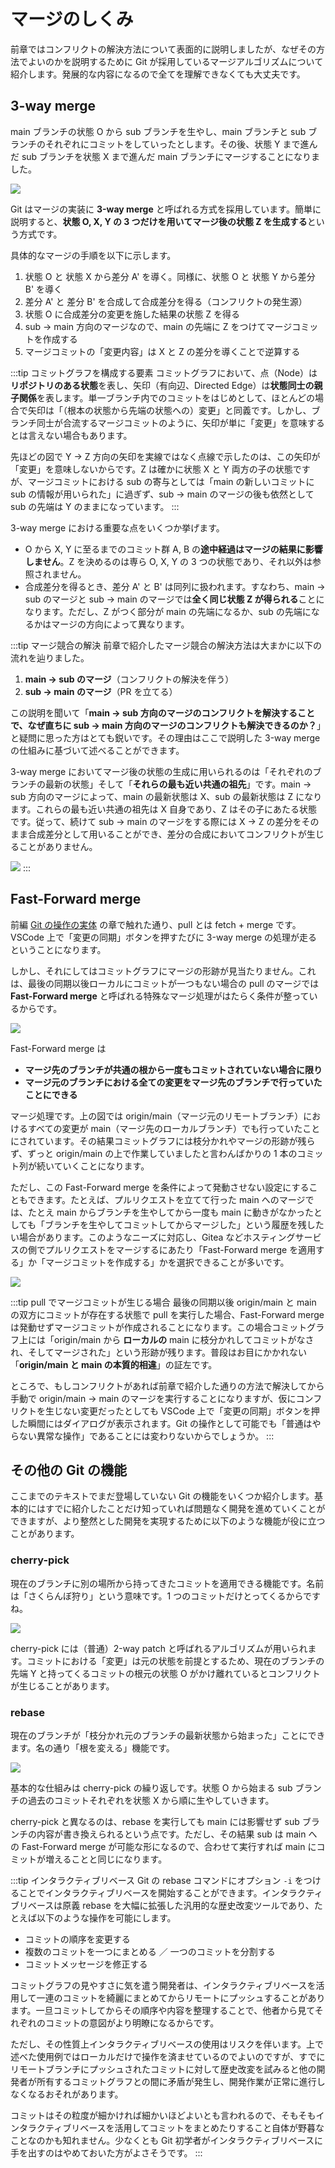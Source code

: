 # マージのしくみ

前章ではコンフリクトの解決方法について表面的に説明しましたが、なぜその方法でよいのかを説明するために Git が採用しているマージアルゴリズムについて紹介します。発展的な内容になるので全てを理解できなくても大丈夫です。

## 3-way merge

main ブランチの状態 O から sub ブランチを生やし、main ブランチと sub ブランチのそれぞれにコミットをしていったとします。その後、状態 Y まで進んだ sub ブランチを状態 X まで進んだ main ブランチにマージすることになりました。

![](https://md.trap.jp/uploads/upload_b68dd1f1c5a09a34ce8c46c1e7f418c8.png)

Git はマージの実装に **3-way merge** と呼ばれる方式を採用しています。簡単に説明すると、**状態 O, X, Y の 3 つだけを用いてマージ後の状態 Z を生成する**という方式です。

具体的なマージの手順を以下に示します。

1. 状態 O と 状態 X から差分 A' を導く。同様に、状態 O と 状態 Y から差分 B' を導く
2. 差分 A' と 差分 B' を合成して合成差分を得る（コンフリクトの発生源）
3. 状態 O に合成差分の変更を施した結果の状態 Z を得る
4. sub → main 方向のマージなので、main の先端に Z をつけてマージコミットを作成する
5. マージコミットの「変更内容」は X と Z の差分を導くことで逆算する

:::tip コミットグラフを構成する要素
コミットグラフにおいて、点（Node）は**リポジトリのある状態**を表し、矢印（有向辺、Directed Edge）は**状態同士の親子関係**を表します。単一ブランチ内でのコミットをはじめとして、ほとんどの場合で矢印は「（根本の状態から先端の状態への）変更」と同義です。しかし、ブランチ同士が合流するマージコミットのように、矢印が単に「変更」を意味するとは言えない場合もあります。

先ほどの図で Y → Z 方向の矢印を実線ではなく点線で示したのは、この矢印が「変更」を意味しないからです。Z は確かに状態 X と Y 両方の子の状態ですが、マージコミットにおける sub の寄与としては「main の新しいコミットに sub の情報が用いられた」に過ぎず、sub → main のマージの後も依然として sub の先端は Y のままになっています。
:::

3-way merge における重要な点をいくつか挙げます。

- O から X, Y に至るまでのコミット群 A, B の**途中経過はマージの結果に影響しません**。Z を決めるのは専ら O, X, Y の 3 つの状態であり、それ以外は参照されません。
- 合成差分を得るとき、差分 A' と B' は同列に扱われます。すなわち、main → sub のマージと sub → main のマージでは**全く同じ状態 Z が得られる**ことになります。ただし、Z がつく部分が main の先端になるか、sub の先端になるかはマージの方向によって異なります。

:::tip マージ競合の解決
前章で紹介したマージ競合の解決方法は大まかに以下の流れを辿りました。

1. **main → sub のマージ**（コンフリクトの解決を伴う）
2. **sub → main のマージ**（PR を立てる）

この説明を聞いて「**main → sub 方向のマージのコンフリクトを解決することで、なぜ直ちに sub → main 方向のマージのコンフリクトも解決できるのか？**」と疑問に思った方はとても鋭いです。その理由はここで説明した 3-way merge の仕組みに基づいて述べることができます。

3-way merge においてマージ後の状態の生成に用いられるのは「それぞれのブランチの最新の状態」そして「**それらの最も近い共通の祖先**」です。main → sub 方向のマージによって、main の最新状態は X、sub の最新状態は Z になります。これらの最も近い共通の祖先は X 自身であり、Z はその子にあたる状態です。従って、続けて sub → main のマージをする際には X → Z の差分をそのまま合成差分として用いることができ、差分の合成においてコンフリクトが生じることがありません。

![](https://md.trap.jp/uploads/upload_6cca7b85d6c6811a7010e38ff59b6eea.png)
:::

## Fast-Forward merge

前編 [Git の操作の実体](/text/chapter-1/git-commands.html) の章で触れた通り、pull とは fetch + merge です。VSCode 上で「変更の同期」ボタンを押すたびに 3-way merge の処理が走るということになります。

しかし、それにしてはコミットグラフにマージの形跡が見当たりません。これは、最後の同期以後ローカルにコミットが一つもない場合の pull のマージでは **Fast-Forward merge** と呼ばれる特殊なマージ処理がはたらく条件が整っているからです。

![](https://md.trap.jp/uploads/upload_69385f8e803b6a200ae80e2acb986ad3.png)

Fast-Forward merge は

- **マージ先のブランチが共通の根から一度もコミットされていない場合に限り**
- **マージ元のブランチにおける全ての変更をマージ先のブランチで行っていたことにできる**

マージ処理です。上の図では origin/main（マージ元のリモートブランチ）におけるすべての変更が main（マージ先のローカルブランチ）でも行っていたことにされています。その結果コミットグラフには枝分かれやマージの形跡が残らず、ずっと origin/main の上で作業していましたと言わんばかりの 1 本のコミット列が続いていくことになります。

ただし、この Fast-Forward merge を条件によって発動させない設定にすることもできます。たとえば、プルリクエストを立てて行った main へのマージでは、たとえ main からブランチを生やしてから一度も main に動きがなかったとしても「ブランチを生やしてコミットしてからマージした」という履歴を残したい場合があります。このようなニーズに対応し、Gitea などホスティングサービスの側でプルリクエストをマージするにあたり「Fast-Forward merge を適用する」か「マージコミットを作成する」かを選択できることが多いです。

![](https://md.trap.jp/uploads/upload_acdb1fa65450011ad68c4293444770fa.png)

:::tip pull でマージコミットが生じる場合
最後の同期以後 origin/main と main の双方にコミットが存在する状態で pull を実行した場合、Fast-Forward merge は発動せずマージコミットが作成されることになります。この場合コミットグラフ上には「origin/main から **ローカルの** main に枝分かれしてコミットがなされ、そしてマージされた」という形跡が残ります。普段はお目にかかれない「**origin/main と main の本質的相違**」の証左です。

ところで、もしコンフリクトがあれば前章で紹介した通りの方法で解決してから手動で origin/main → main のマージを実行することになりますが、仮にコンフリクトを生じない変更だったとしても VSCode 上で「変更の同期」ボタンを押した瞬間にはダイアログが表示されます。Git の操作として可能でも「普通はやらない異常な操作」であることには変わりないからでしょうか。
:::

## その他の Git の機能

ここまでのテキストでまだ登場していない Git の機能をいくつか紹介します。基本的にはすでに紹介したことだけ知っていれば問題なく開発を進めていくことができますが、より整然とした開発を実現するために以下のような機能が役に立つことがあります。

### cherry-pick

現在のブランチに別の場所から持ってきたコミットを適用できる機能です。名前は「さくらんぼ狩り」という意味です。1 つのコミットだけとってくるからですね。

![](https://md.trap.jp/uploads/upload_e45ed3daaea5c91ba9d964bc11efc2b2.png)

cherry-pick には（普通）2-way patch と呼ばれるアルゴリズムが用いられます。コミットにおける「変更」は元の状態を前提とするため、現在のブランチの先端 Y と持ってくるコミットの根元の状態 O がかけ離れているとコンフリクトが生じることがあります。

### rebase

現在のブランチが「枝分かれ元のブランチの最新状態から始まった」ことにできます。名の通り「根を変える」機能です。

![](https://md.trap.jp/uploads/upload_ef671a738d519b0732e081e5bf502ffe.png)

基本的な仕組みは cherry-pick の繰り返しです。状態 O から始まる sub ブランチの過去のコミットそれぞれを状態 X から順に生やしていきます。

cherry-pick と異なるのは、rebase を実行しても main には影響せず sub ブランチの内容が書き換えられるという点です。ただし、その結果 sub は main への Fast-Forward merge が可能な形になるので、合わせて実行すれば main にコミットが増えることと同じになります。

:::tip インタラクティブリベース
Git の rebase コマンドにオプション `-i` をつけることでインタラクティブリベースを開始することができます。インタラクティブリベースは原義 rebase を大幅に拡張した汎用的な歴史改変ツールであり、たとえば以下のような操作を可能にします。

- コミットの順序を変更する
- 複数のコミットを一つにまとめる ／ 一つのコミットを分割する
- コミットメッセージを修正する

コミットグラフの見やすさに気を遣う開発者は、インタラクティブリベースを活用して一連のコミットを綺麗にまとめてからリモートにプッシュすることがあります。一旦コミットしてからその順序や内容を整理することで、他者から見てそれぞれのコミットの意図がより明瞭になるからです。

ただし、その性質上インタラクティブリベースの使用はリスクを伴います。上で述べた使用例ではローカルだけで操作を済ませているのでよいのですが、すでにリモートブランチにプッシュされたコミットに対して歴史改変を試みると他の開発者が所有するコミットグラフとの間に矛盾が発生し、開発作業が正常に進行しなくなるおそれがあります。

コミットはその粒度が細かければ細かいほどよいとも言われるので、そもそもインタラクティブリベースを活用してコミットをまとめたりすること自体が野暮なことなのかも知れません。少なくとも Git 初学者がインタラクティブリベースに手を出すのはやめておいた方がよさそうです。
:::